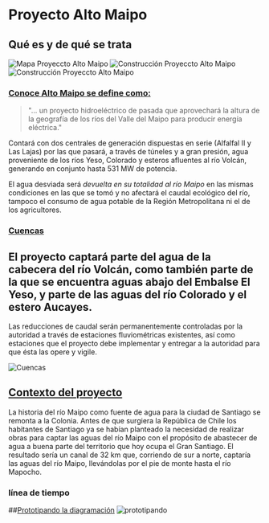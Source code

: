 # Proyecto Alto Maipo
## Qué es y de qué se trata
![Mapa Proyeccto Alto Maipo](https://i.pinimg.com/564x/eb/95/e7/eb95e7b9fcf3cd14e10e8fab1eb0d879.jpg)
![Construcción Proyeccto Alto Maipo](https://3powershala.com/wp-content/uploads/2016/11/Alto-Maipo-1-770x513.jpg)
![Construcción Proyeccto Alto Maipo](https://surfbeatsradio.com/wp-content/uploads/2020/06/2275912.jpg)
### [Conoce Alto Maipo se define como:](conocealtomaipo.cl)
> "... un proyecto hidroeléctrico de pasada que aprovechará la altura de la geografía de los ríos del Valle del Maipo para producir energía eléctrica."

Contará con dos centrales de generación dispuestas en serie (Alfalfal II y Las Lajas) por las que pasará, a través de túneles y a gran presión, agua proveniente de los ríos Yeso, Colorado y esteros afluentes al río Volcán, generando en conjunto hasta 531 MW de potencia.

El agua desviada será *devuelta en su totalidad al río Maipo* en las mismas condiciones en las que se tomó y no afectará el caudal ecológico del río, tampoco el consumo de agua potable de la Región Metropolitana ni el de los agricultores.

### [Cuencas](https://conocealtomaipo.cl/agua/)
## El proyecto captará parte del agua de la cabecera del río Volcán, como también parte de la que se encuentra aguas abajo del Embalse El Yeso, y parte de las aguas del río Colorado y el estero Aucayes.
Las reducciones de caudal serán permanentemente controladas por la autoridad a través de estaciones fluviométricas existentes, así como estaciones que el proyecto debe implementar y entregar a la autoridad para que ésta las opere y vigile. 

![Cuencas](https://i.pinimg.com/originals/49/26/ac/4926acbd16db40bb2b86313e01aaa15e.png)

## [Contexto del proyecto](https://laderasur.com/articulo/por-que-el-proyecto-alto-maipo-amenaza-la-provision-de-agua-potable-para-la-ciudad-de-santiago/)
La historia del río Maipo como fuente de agua para la ciudad de Santiago se remonta a la Colonia. Antes de que surgiera la República de Chile los habitantes de Santiago ya se habían planteado la necesidad de realizar obras para captar las aguas del río Maipo con el propósito de abastecer de agua a buena parte del territorio que hoy ocupa el Gran Santiago. El resultado sería un canal de 32 km que, corriendo de sur a norte, captaría las aguas del río Maipo, llevándolas por el pie de monte hasta el río Mapocho.
### línea de tiempo

##[Prototipando la diagramación](https://www.figma.com/file/yMdBrkT9TyPAoLqDBGMtaZ/Infograf%C3%ADa-Digital?node-id=0%3A1)
![prototipando](https://i.pinimg.com/originals/6d/61/7c/6d617c3458535e7fcae15e5ca5daf523.png)
